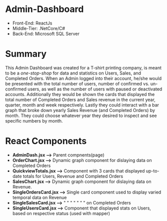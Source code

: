 # Admin-Dashboard
- Front-End: ReactJs
- Middle-Tier: .NetCore/C#
- Back-End: Microsoft SQL Server

# Summary
This Admin Dashboard was created for a T-shirt printing company, is meant to be a _one-stop-shop_ for data and statistics on Users, Sales, and Completed Orders. When an Admin logged into their account, he/she would be presented with the total number of users, number of confirmed vs. un-confirmed users, as well as the number of users with paused or deactivated accounts. Additionally they would be shown the cards that displayed the total number of Completed Orders and Sales revenue in the current year, quarter, month and week respectively. Lastly they could interact with a bar graph that broke down yearly Sales Revenue (and Completed Orders) by month. They could choose whatever year they desired to inspect and see specific numbers by month.

# React Components
- **AdminDash.jsx -->** Parent compnents(page) 
- **OrderChart.jsx -->** Dynamic graph component for dislaying data on Completed Orders 
- **QuickviewTotals.jsx -->** Component with 3 cards that displayed up-to-date totals for Users, Revenue and Completed Orders
- **SalesChart.jsx -->** Dynamic graph component for dislaying data on Revenue. 
- **SingleOrdersCard.jsx -->** Single card component used to display varied temporal data on Revenue
- **SingleSalesCard.jsx -->** "     "     "     "     "     "      " on Completed Orders
- **SingleUsersCard.jsx -->** Component that displayed stats on Users, based on respective status (used with mapper)



